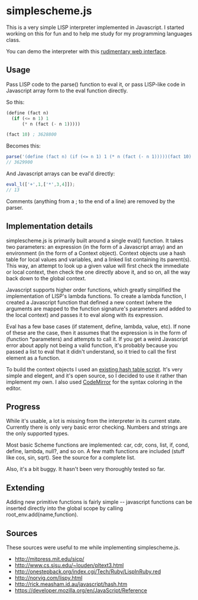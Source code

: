 simplescheme.js
===============

This is a very simple LISP interpreter implemented in Javascript. I started working on this for fun and to help me study for my programming languages class.

You can demo the interpreter with this [rudimentary web interface](http://gaia.ecs.csus.edu/~vollmerm/simplescheme.js/).

Usage
-----

Pass LISP code to the parse() function to eval it, or pass LISP-like code in Javascript array form to the eval function directly.

So this:

```scheme
(define (fact n)
  (if (<= n 1) 1
      (* n (fact (- n 1)))))

(fact 10) ; 3628800
```

Becomes this:

```javascript
parse('(define (fact n) (if (<= n 1) 1 (* n (fact (- n 1)))))(fact 10)');
// 3629900
```

And Javascript arrays can be eval'd directly:

```javascript
eval_l(['+',1,['*',3,4]]);
// 13
```

Comments (anything from a ; to the end of a line) are removed by the parser.

Implementation details
----------------------

simplescheme.js is primarily built around a single eval() function. It takes two parameters: an expression (in the form of a Javascript array) and an environment (in the form of a Context object). Context objects use a hash table for local values and variables, and a linked list containing its parent(s). This way, an attempt to look up a given value will first check the immediate or local context, then check the one directly above it, and so on, all the way back down to the global context.

Javascript supports higher order functions, which greatly simplified the implementation of LISP's lambda functions. To create a lambda function, I created a Javascript function that defined a new context (where the arguments are mapped to the function signature's parameters and added to the local context) and passes it to eval along with its expression.

Eval has a few base cases (if statement, define, lambda, value, etc). If none of these are the case, then it assumes that the expression is in the form of (function *parameters) and attempts to call it. If you get a weird Javascript error about apply not being a valid function, it's probably because you passed a list to eval that it didn't understand, so it tried to call the first element as a function.

To build the context objects I used an [existing hash table script](http://rick.measham.id.au/javascript/hash.htm). It's very simple and elegent, and it's open source, so I decided to use it rather than implement my own. I also used [CodeMirror](http://codemirror.net/) for the syntax coloring in the editor.

Progress
--------

While it's usable, a lot is missing from the interpreter in its current state. Currently there is only very basic error checking. Numbers and strings are the only supported types.

Most basic Scheme functions are implemented: car, cdr, cons, list, if, cond, define, lambda, null?, and so on. A few math functions are included (stuff like cos, sin, sqrt). See the source for a complete list.

Also, it's a bit buggy. It hasn't been very thoroughly tested so far.

Extending
---------

Adding new primitive functions is fairly simple -- javascript functions can be inserted directly into the global scope by calling root_env.add(name,function).

Sources
-------

These sources were useful to me while implementing simplescheme.js.

 * http://mitpress.mit.edu/sicp/
 * http://www.cs.sjsu.edu/~louden/pltext3.html
 * http://onestepback.org/index.cgi/Tech/Ruby/LispInRuby.red
 * http://norvig.com/lispy.html
 * http://rick.measham.id.au/javascript/hash.htm
 * https://developer.mozilla.org/en/JavaScript/Reference
